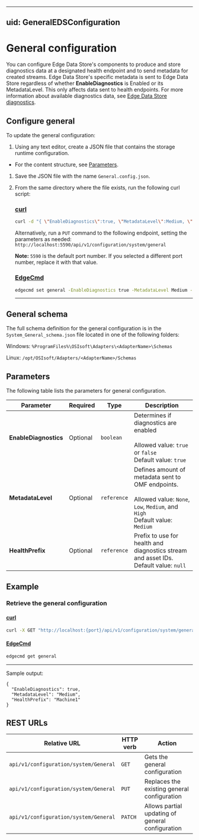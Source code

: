 
---
uid: GeneralEDSConfiguration
---

# General configuration

You can configure Edge Data Store's components to produce and store diagnostics data at a designated health endpoint and to send metadata for created streams. Edge Data Store's specific metadata is sent to Edge Data Store regardless of whether **EnableDiagnostics** is Enabled or its MetadataLevel. This only affects data sent to health endpoints.
For more information about available diagnostics data, see [Edge Data Store diagnostics](xref:EdgeDataStoreDiagnostics).

## Configure general

To update the general configuration:

1. Using any text editor, create a JSON file that contains the storage runtime configuration.

  - For the content structure, see [Parameters](#parameters).

1. Save the JSON file with the name `General.config.json`.

1. From the same directory where the file exists, run the following curl script:

    ### [curl](#tab/tabid-1)

    ```bash
    curl -d "{ \"EnableDiagnostics\":true, \"MetadataLevel\":Medium, \"HealthPrefix\":\"Machine1\" }" -X PUT "http://localhost:5590/api/v1/configuration/system/general"
    ```

    Alternatively, run a `PUT` command to the following endpoint, setting the parameters as needed: `http://localhost:5590/api/v1/configuration/system/general`

    **Note:** `5590` is the default port number. If you selected a different port number, replace it with that value.

    ### [EdgeCmd](#tab/tabid-2)

    ```bash
    edgecmd set general -EnableDiagnostics true -MetadataLevel Medium -HealthPrefix Machine1
    ```
    ***

## General schema

The full schema definition for the general configuration is in the `System_General_schema.json` file located in one of the following folders:

Windows: `%ProgramFiles%\OSIsoft\Adapters\<AdapterName>\Schemas`

Linux: `/opt/OSIsoft/Adapters/<AdapterName>/Schemas`

## Parameters

The following table lists the parameters for general configuration.

| Parameter             | Required | Type    | Description |
| ---------             | -------- | ------- | ----------- |
| **EnableDiagnostics** | Optional | `boolean` | Determines if diagnostics are enabled<br><br>Allowed value: `true` or `false`<br>Default value: `true`<br>|
| **MetadataLevel** | Optional | `reference` | Defines amount of metadata sent to OMF endpoints.<br><br> Allowed value: `None`, `Low`, `Medium`, and `High`<br> Default value: `Medium`|
| **HealthPrefix** | Optional | `reference` | Prefix to use for health and diagnostics stream and asset IDs.<br> Default value: `null`|

## Example

### Retrieve the general configuration

#### [curl](#tab/tabid-1)

```bash
curl -X GET "http://localhost:{port}/api/v1/configuration/system/general"
```
#### [EdgeCmd](#tab/tabid-2)

```bash
edgecmd get general
```
***


Sample output:

```code
{
  "EnableDiagnostics": true,
  "MetadataLevel": "Medium",
  "HealthPrefix": "Machine1"
}
```

## REST URLs

| Relative URL                            | HTTP verb | Action                                          |
| --------------------------------------- | --------- | ----------------------------------------------- |
| `api/v1/configuration/system/General`  | `GET`       | Gets the general configuration             |
| `api/v1/configuration/system/General`  | `PUT`       | Replaces the existing general configuration |
| `api/v1/configuration/system/General`  | `PATCH`       | Allows partial updating of general configuration
